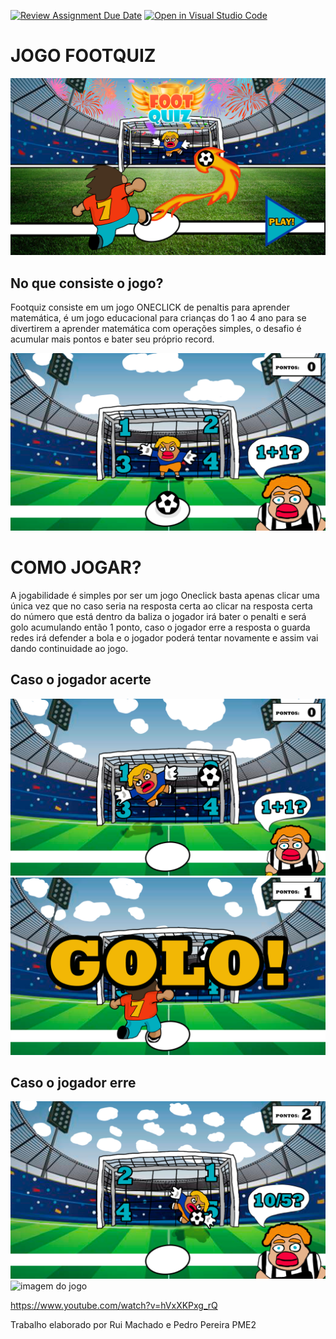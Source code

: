 [![Review Assignment Due Date](https://classroom.github.com/assets/deadline-readme-button-24ddc0f5d75046c5622901739e7c5dd533143b0c8e959d652212380cedb1ea36.svg)](https://classroom.github.com/a/cjPY6057)
[![Open in Visual Studio Code](https://classroom.github.com/assets/open-in-vscode-718a45dd9cf7e7f842a935f5ebbe5719a5e09af4491e668f4dbf3b35d5cca122.svg)](https://classroom.github.com/online_ide?assignment_repo_id=11368475&assignment_repo_type=AssignmentRepo)

# JOGO FOOTQUIZ

![imagem do jogo](9.jpg)

## No que consiste o jogo?

Footquiz consiste em um jogo ONECLICK de penaltis para aprender matemática, é um jogo educacional para crianças do 1 ao 4 ano para se divertirem a aprender matemática com operações simples, o desafio é acumular mais pontos e bater seu próprio record.

![imagem do jogo](11.jpg)

# COMO JOGAR?

A jogabilidade é simples por ser um jogo Oneclick basta apenas clicar uma única vez que no caso seria na resposta certa ao clicar na resposta certa do número que está dentro da baliza o jogador irá bater o penalti e será golo acumulando então 1 ponto, caso o jogador erre a resposta o guarda redes irá defender a bola e o jogador poderá tentar novamente e assim vai dando continuidade ao jogo.

## Caso o jogador acerte

![imagem do jogo](14.jpg)
![imagem do jogo](15.jpg)

## Caso o jogador erre

![imagem do jogo](26.jpg)
![imagem do jogo](27jpg)

https://www.youtube.com/watch?v=hVxXKPxg_rQ

Trabalho elaborado por Rui Machado e Pedro Pereira PME2
